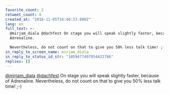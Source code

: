 ```yaml
---
favorite_count: 2
retweet_count: 0
created_at: "2018-11-05T16:40:23.000Z"
lang: en
full_text: >-
  @mirjam_diala @dachfest On stage you will speak slightly faster, because of
  Adrenaline.

  Nevertheless, do not count on that to give you 50% less talk time! ;-)
in_reply_to_screen_name: mirjam_diala
in_reply_to_status_id_str: "1059477497954422786"
replies: []
---
```


[@mirjam_diala](https://twitter.com/mirjam_diala)
[@dachfest](https://twitter.com/dachfest) On stage you will speak slightly
faster, because of Adrenaline. Nevertheless, do not count on that to give you
50% less talk time! ;-)
